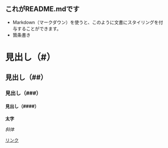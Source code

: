 ## これがREADME.mdです

- Markdown（マークダウン）を使うと、このように文書にスタイリングを付与することができます。
- 箇条書き

# 見出し（#）

## 見出し（##）

### 見出し（###）

#### 見出し（####）

**太字**

*斜体*

[リンク](https://www.google.com/)



